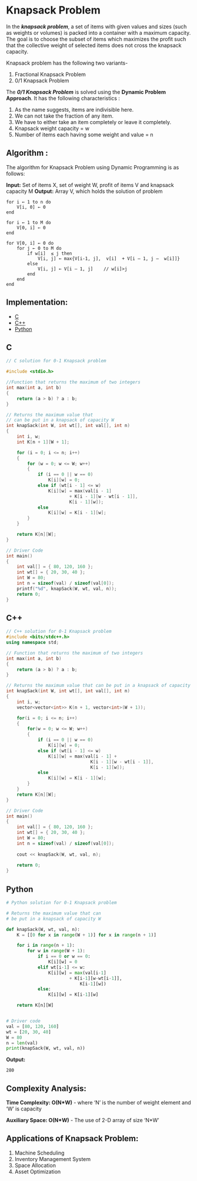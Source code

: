# Knapsack Problem

In the ***knapsack problem***, a set of items with given values and sizes (such as weights or volumes) is packed into a container with a maximum capacity. 
The goal is to choose the subset of items which maximizes the profit such that the collective weight of selected items does not cross the knapsack capacity.

Knapsack problem has the following two variants-

1. Fractional Knapsack Problem
2. 0/1 Knapsack Problem

The ***0/1 Knapsack Problem*** is solved using the **Dynamic Problem Approach**. It has the following characteristics :

1. As the name suggests, items are indivisible here.
2. We can not take the fraction of any item.
3. We have to either take an item completely or leave it completely.
4. Knapsack weight capacity = w
5. Number of items each having some weight and value = n


## Algorithm :

The algorithm for Knapsack Problem using Dynamic Programming is as follows:

**Input:** Set of items X, set of weight W, profit of items V and knapsack capacity M 
**Output:** Array V, which holds the solution of problem

```
for i ← 1 to n do
    V[i, 0] ← 0
end

for i ← 1 to M do
    V[0, i] ← 0
end

for V[0, i] ← 0 do
    for j ← 0 to M do
        if w[i]  ≤ j then
            V[i, j] ← max{V[i-1, j],  v[i]  + V[i – 1, j –  w[i]]}
        else
            V[i, j] ← V[i – 1, j]    // w[i]>j
        end
    end
end

```

## Implementation:

* [C](#c)
* [C++](#cpp)
* [Python](#python)

## C

```c
// C solution for 0-1 Knapsack problem

#include <stdio.h>

//Function that returns the maximum of two integers
int max(int a, int b)
{
	return (a > b) ? a : b;
}

// Returns the maximum value that
// can be put in a knapsack of capacity W
int knapSack(int W, int wt[], int val[], int n)
{
	int i, w;
	int K[n + 1][W + 1];

	for (i = 0; i <= n; i++)
	{
		for (w = 0; w <= W; w++)
		{
			if (i == 0 || w == 0)
				K[i][w] = 0;
			else if (wt[i - 1] <= w)
				K[i][w] = max(val[i - 1]
						+ K[i - 1][w - wt[i - 1]],
						K[i - 1][w]);
			else
				K[i][w] = K[i - 1][w];
		}
	}

	return K[n][W];
}

// Driver Code
int main()
{
	int val[] = { 80, 120, 160 };
	int wt[] = { 20, 30, 40 };
	int W = 80;
	int n = sizeof(val) / sizeof(val[0]);
	printf("%d", knapSack(W, wt, val, n));
	return 0;
}

```

## C++ 

```cpp
// C++ solution for 0-1 Knapsack problem
#include <bits/stdc++.h>
using namespace std;

// Function that returns the maximum of two integers
int max(int a, int b)
{
	return (a > b) ? a : b;
}

// Returns the maximum value that can be put in a knapsack of capacity W
int knapSack(int W, int wt[], int val[], int n)
{
	int i, w;
	vector<vector<int>> K(n + 1, vector<int>(W + 1));

	for(i = 0; i <= n; i++)
	{
		for(w = 0; w <= W; w++)
		{
			if (i == 0 || w == 0)
				K[i][w] = 0;
			else if (wt[i - 1] <= w)
				K[i][w] = max(val[i - 1] +
								K[i - 1][w - wt[i - 1]],
								K[i - 1][w]);
			else
				K[i][w] = K[i - 1][w];
		}
	}
	return K[n][W];
}

// Driver Code
int main()
{
	int val[] = { 80, 120, 160 };
	int wt[] = { 20, 30, 40 };
	int W = 80;
	int n = sizeof(val) / sizeof(val[0]);
	
	cout << knapSack(W, wt, val, n);
	
	return 0;
}
```

## Python 

```python
# Python solution for 0-1 Knapsack problem

# Returns the maximum value that can
# be put in a knapsack of capacity W

def knapSack(W, wt, val, n):
	K = [[0 for x in range(W + 1)] for x in range(n + 1)]

	for i in range(n + 1):
		for w in range(W + 1):
			if i == 0 or w == 0:
				K[i][w] = 0
			elif wt[i-1] <= w:
				K[i][w] = max(val[i-1]
						+ K[i-1][w-wt[i-1]],
							K[i-1][w])
			else:
				K[i][w] = K[i-1][w]

	return K[n][W]


# Driver code
val = [80, 120, 160]
wt = [20, 30, 40]
W = 80
n = len(val)
print(knapSack(W, wt, val, n))

```

**Output:**

```
280
```
## Complexity Analysis:

**Time Complexity: O(N*W)** - where ‘N’ is the number of weight element and ‘W’ is capacity

**Auxiliary Space: O(N*W)** - The use of 2-D array of size ‘N*W’

## Applications of Knapsack Problem:

1. Machine Scheduling
2. Inventory Management System
3. Space Allocation
4. Asset Optimization



